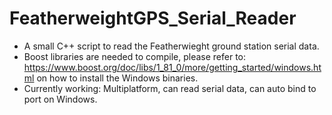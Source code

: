 # FeatherweightGPS_Serial_Reader
- A small C++ script to read the Featherwieght ground station serial data.
- Boost libraries are needed to compile, please refer to:
https://www.boost.org/doc/libs/1_81_0/more/getting_started/windows.html on how to install the Windows binaries.
- Currently working: Multiplatform, can read serial data, can auto bind to port on Windows.
